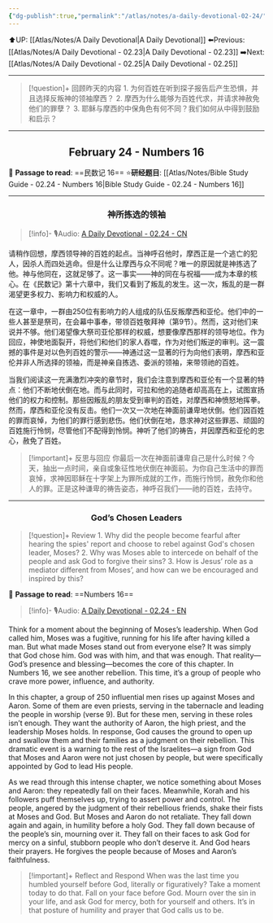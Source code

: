 ```yaml
---
{"dg-publish":true,"permalink":"/atlas/notes/a-daily-devotional-02-24/"}
---
```


 ⬆️UP: [[Atlas/Notes/A Daily Devotional\|A Daily Devotional]]
⬅️Previous: [[Atlas/Notes/A Daily Devotional - 02.23\|A Daily Devotional - 02.23]]
➡️Next: [[Atlas/Notes/A Daily Devotional - 02.25\|A Daily Devotional - 02.25]]

---

> [!question]+ 回顾昨天的内容
> 1.⁠ ⁠为何百姓在听到探子报告后产生恐惧，并且选择反叛神的领袖摩西？
> 2.⁠ ⁠摩西为什么能够为百姓代求，并请求神赦免他们的罪孽？
> 3.⁠ ⁠耶稣与摩西的中保角色有何不同？我们如何从中得到鼓励和启示？


---
## <center>February 24 - Numbers 16</center>

📖 **Passage to read**: ==民数记 16==
⭐**研经题目**: [[Atlas/Notes/Bible Study Guide - 02.24 - Numbers 16\|Bible Study Guide - 02.24 - Numbers 16]]

---
### <center>神所拣选的领袖</center>

> [!info]- 🎙️Audio: [A Daily Devotional - 02.24 - CN]()

请稍作回想，摩西领导神的百姓的起点。当神呼召他时，摩西正是一个逃亡的犯人，因杀人而四处逃命。但是什么让摩西与众不同呢？唯一的原因就是神拣选了他。神与他同在，这就足够了。这一事实——神的同在与祝福——成为本章的核心。在《民数记》第十六章中，我们又看到了叛乱的发生。这一次，叛乱的是一群渴望更多权力、影响力和权威的人。

在这一章中，一群由250位有影响力的人组成的队伍反叛摩西和亚伦。他们中的一些人甚至是祭司，在会幕中事奉，带领百姓敬拜神（第9节）。然而，这对他们来说并不够。他们渴望像大祭司亚伦那样的权威，想要像摩西那样的领导地位。作为回应，神使地面裂开，将他们和他们的家人吞噬，作为对他们叛逆的审判。这一震撼的事件是对以色列百姓的警示——神通过这一显著的行为向他们表明，摩西和亚伦并非人所选择的领袖，而是神亲自拣选、委派的领袖，来带领祂的百姓。

当我们阅读这一充满激烈冲突的章节时，我们会注意到摩西和亚伦有一个显著的特点：他们不断地伏倒在地。而与此同时，可拉和他的追随者却高高在上，试图宣扬他们的权力和控制。那些因叛乱的朋友受到审判的百姓，对摩西和神愤怒地挥拳。然而，摩西和亚伦没有反击。他们一次又一次地在神面前谦卑地伏倒。他们因百姓的罪而哀悼，为他们的罪行感到悲伤。他们伏倒在地，恳求神对这些罪恶、顽固的百姓施行怜悯，尽管他们不配得到怜悯。神听了他们的祷告，并因摩西和亚伦的忠心，赦免了百姓。

> [!important]+ 反思与回应
你最后一次在神面前谦卑自己是什么时候？今天，抽出一点时间，亲自或象征性地伏倒在神面前。为你自己生活中的罪而哀悼，求神因耶稣在十字架上为罪所成就的工作，而施行怜悯，赦免你和他人的罪。正是这种谦卑的祷告姿态，神呼召我们——祂的百姓，去持守。



---
### <center>God’s Chosen Leaders</center>

> [!question]+ Review
> 1.⁠ ⁠Why did the people become fearful after hearing the spies' report and choose to rebel against God's chosen leader, Moses?
> 2.⁠ ⁠Why was Moses able to intercede on behalf of the people and ask God to forgive their sins?
> 3.⁠ ⁠How is Jesus’ role as a mediator different from Moses’, and how can we be encouraged and inspired by this?

📖 **Passage to read**: ==Numbers 16==

> [!info]- 🎙️Audio: [A Daily Devotional - 02.24 - EN]()  

Think for a moment about the beginning of Moses’s leadership. When God called him, Moses was a fugitive, running for his life after having killed a man. But what made Moses stand out from everyone else? It was simply that God chose him. God was with him, and that was enough. That reality—God’s presence and blessing—becomes the core of this chapter. In Numbers 16, we see another rebellion. This time, it’s a group of people who crave more power, influence, and authority.

In this chapter, a group of 250 influential men rises up against Moses and Aaron. Some of them are even priests, serving in the tabernacle and leading the people in worship (verse 9). But for these men, serving in these roles isn’t enough. They want the authority of Aaron, the high priest, and the leadership Moses holds. In response, God causes the ground to open up and swallow them and their families as a judgment on their rebellion. This dramatic event is a warning to the rest of the Israelites—a sign from God that Moses and Aaron were not just chosen by people, but were specifically appointed by God to lead His people.

As we read through this intense chapter, we notice something about Moses and Aaron: they repeatedly fall on their faces. Meanwhile, Korah and his followers puff themselves up, trying to assert power and control. The people, angered by the judgment of their rebellious friends, shake their fists at Moses and God. But Moses and Aaron do not retaliate. They fall down again and again, in humility before a holy God. They fall down because of the people’s sin, mourning over it. They fall on their faces to ask God for mercy on a sinful, stubborn people who don’t deserve it. And God hears their prayers. He forgives the people because of Moses and Aaron’s faithfulness.

> [!important]+ Reflect and Respond
When was the last time you humbled yourself before God, literally or figuratively? Take a moment today to do that. Fall on your face before God. Mourn over the sin in your life, and ask God for mercy, both for yourself and others. It’s in that posture of humility and prayer that God calls us to be.
























